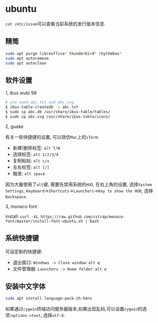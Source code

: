 # ubuntu

`cat /etc/issue`可以查看当前系统的发行版本信息.

## 精简

```sh
sudo apt purge libreoffice* thunderbird* rhythmbox*
sudo apt autoremove
sudo apt autoclean
```

## 软件设置

1, ibus wubi 98

~~~ sh
# you need abc.txt and abc.svg.
$ ibus-table-createdb -s abc.txt
$ sudo cp abc.db /usr/share/ibus-table/tables/
$ sudo cp abc.svg /usr/share/ibus-table/icons/
~~~

2, guake

有关一些快捷键的设置, 可以效仿`Mac`上的`iTerm`:
* 新建/删除标签: `alt T/W`
* 选择标签: `alt 1/2/3/4`
* 复制粘贴: `alt c/v`
* 左右标签: `alt [/]`
* 触发: `alt space`

因为大量使用了`alt`键, 需要先禁用系统的`HUD`, 在右上角的设置, 选择`System Settings`,
`Keyboard`->`Shortcuts`->`Launchers`->`Key to show the HUD`, 选择`Backspace`.

3, monaco font

install: `curl -kL https://raw.github.com/cstrap/monaco-font/master/install-font-ubuntu.sh | bash`

## 系统快捷键

可设定新的快捷键:
* 退出窗口: `Windows -> Close window`: `alt q`
* 文件管理器: `Launchers -> Home folder`: `alt e`

## 安装中文字体

```sh
sudo apt install language-pack-zh-hans
```

如果通过`cygwin`终端访问服务器版本,如果出现乱码,可以设置`cygwin`的选项:`options->text`,
选择`utf-8`.
